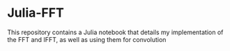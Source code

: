 # Julia-FFT

This repository contains a Julia notebook that details my implementation of the FFT and IFFT, as well as using them for convolution